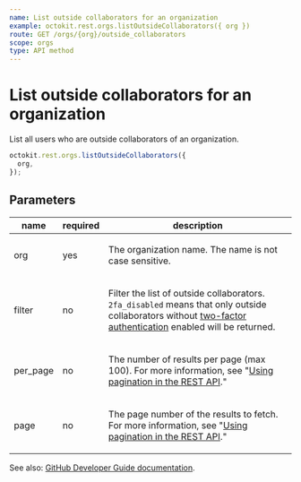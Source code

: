 ```yaml
---
name: List outside collaborators for an organization
example: octokit.rest.orgs.listOutsideCollaborators({ org })
route: GET /orgs/{org}/outside_collaborators
scope: orgs
type: API method
---
```


# List outside collaborators for an organization

List all users who are outside collaborators of an organization.

```js
octokit.rest.orgs.listOutsideCollaborators({
  org,
});
```

## Parameters

<table>
  <thead>
    <tr>
      <th>name</th>
      <th>required</th>
      <th>description</th>
    </tr>
  </thead>
  <tbody>
    <tr><td>org</td><td>yes</td><td>

The organization name. The name is not case sensitive.

</td></tr>
<tr><td>filter</td><td>no</td><td>

Filter the list of outside collaborators. `2fa_disabled` means that only outside collaborators without [two-factor authentication](https://github.com/blog/1614-two-factor-authentication) enabled will be returned.

</td></tr>
<tr><td>per_page</td><td>no</td><td>

The number of results per page (max 100). For more information, see "[Using pagination in the REST API](https://docs.github.com/rest/using-the-rest-api/using-pagination-in-the-rest-api)."

</td></tr>
<tr><td>page</td><td>no</td><td>

The page number of the results to fetch. For more information, see "[Using pagination in the REST API](https://docs.github.com/rest/using-the-rest-api/using-pagination-in-the-rest-api)."

</td></tr>
  </tbody>
</table>

See also: [GitHub Developer Guide documentation](https://docs.github.com/rest/orgs/outside-collaborators#list-outside-collaborators-for-an-organization).
